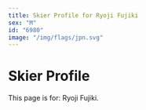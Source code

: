 ```yaml
---
title: Skier Profile for Ryoji Fujiki
sex: "M"
id: "6980"
image: "/img/flags/jpn.svg" 
---
```


# Skier Profile

This page is for: Ryoji Fujiki.
    